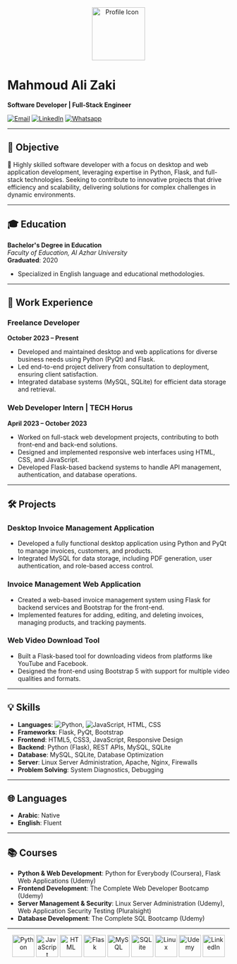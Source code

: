 <div align="center">
    <img src="https://cdn-icons-png.flaticon.com/512/3846/3846862.png" alt="Profile Icon" width="120"/>
</div>

# **Mahmoud Ali Zaki**  
**Software Developer | Full-Stack Engineer**

[![Email](https://img.shields.io/badge/-Email-D14836?style=flat-square&logo=Gmail&logoColor=white)](mailto:mahmoudalizakym@gmail.com)
[![LinkedIn](https://img.shields.io/badge/-LinkedIn-blue?style=flat-square&logo=Linkedin&logoColor=white)](https://www.linkedin.com)
[![Whatsapp](https://img.shields.io/badge/-Whatsapp?style=flat-square&logo=Whatsapp&logoColor=white)](https://wa.me/+201065356924)

---

## 🎯 **Objective**
🚀 Highly skilled software developer with a focus on desktop and web application development, leveraging expertise in Python, Flask, and full-stack technologies. Seeking to contribute to innovative projects that drive efficiency and scalability, delivering solutions for complex challenges in dynamic environments.

---

## 🎓 **Education**

**Bachelor's Degree in Education**  
*Faculty of Education, Al Azhar University*  
**Graduated**: 2020  
- Specialized in English language and educational methodologies.

---

## 💼 **Work Experience**

### **Freelance Developer**  
**October 2023 – Present**  
- Developed and maintained desktop and web applications for diverse business needs using Python (PyQt) and Flask.
- Led end-to-end project delivery from consultation to deployment, ensuring client satisfaction.
- Integrated database systems (MySQL, SQLite) for efficient data storage and retrieval.

### **Web Developer Intern | TECH Horus**  
**April 2023 – October 2023**  
- Worked on full-stack web development projects, contributing to both front-end and back-end solutions.
- Designed and implemented responsive web interfaces using HTML, CSS, and JavaScript.
- Developed Flask-based backend systems to handle API management, authentication, and database operations.

---

## 🛠 **Projects**

### **Desktop Invoice Management Application**
- Developed a fully functional desktop application using Python and PyQt to manage invoices, customers, and products.
- Integrated MySQL for data storage, including PDF generation, user authentication, and role-based access control.

### **Invoice Management Web Application**
- Created a web-based invoice management system using Flask for backend services and Bootstrap for the front-end.
- Implemented features for adding, editing, and deleting invoices, managing products, and tracking payments.

### **Web Video Download Tool**
- Built a Flask-based tool for downloading videos from platforms like YouTube and Facebook.
- Designed the front-end using Bootstrap 5 with support for multiple video qualities and formats.

---

## 💡 **Skills**

- **Languages**: ![Python](https://img.shields.io/badge/-Python-3776AB?style=flat-square&logo=python&logoColor=white), ![JavaScript](https://img.shields.io/badge/-JavaScript-F7DF1E?style=flat-square&logo=javascript&logoColor=black), HTML, CSS
- **Frameworks**: Flask, PyQt, Bootstrap
- **Frontend**: HTML5, CSS3, JavaScript, Responsive Design
- **Backend**: Python (Flask), REST APIs, MySQL, SQLite
- **Database**: MySQL, SQLite, Database Optimization
- **Server**: Linux Server Administration, Apache, Nginx, Firewalls
- **Problem Solving**: System Diagnostics, Debugging

---

## 🌐 **Languages**

- **Arabic**: Native
- **English**: Fluent

---

## 📚 **Courses**

- **Python & Web Development**: Python for Everybody (Coursera), Flask Web Applications (Udemy)
- **Frontend Development**: The Complete Web Developer Bootcamp (Udemy)
- **Server Management & Security**: Linux Server Administration (Udemy), Web Application Security Testing (Pluralsight)
- **Database Development**: The Complete SQL Bootcamp (Udemy)

---

<div align="center">
  <img src="https://cdn-icons-png.flaticon.com/512/919/919852.png" alt="Python" width="50" height="50"/>
  <img src="https://cdn-icons-png.flaticon.com/512/919/919828.png" alt="JavaScript" width="50" height="50"/>
  <img src="https://cdn-icons-png.flaticon.com/512/732/732190.png" alt="HTML" width="50" height="50"/>
  <img src="https://cdn-icons-png.flaticon.com/512/5968/5968672.png" alt="Flask" width="50" height="50"/>
  <img src="https://cdn-icons-png.flaticon.com/512/5991/5991232.png" alt="MySQL" width="50" height="50"/>
  <img src="https://cdn-icons-png.flaticon.com/512/882/882702.png" alt="SQLite" width="50" height="50"/>
  <img src="https://cdn-icons-png.flaticon.com/512/888/888859.png" alt="Linux" width="50" height="50"/>
  <img src="https://cdn-icons-png.flaticon.com/512/906/906348.png" alt="Udemy" width="50" height="50"/>
  <img src="https://cdn-icons-png.flaticon.com/512/145/145807.png" alt="LinkedIn" width="50" height="50"/>
</div>

